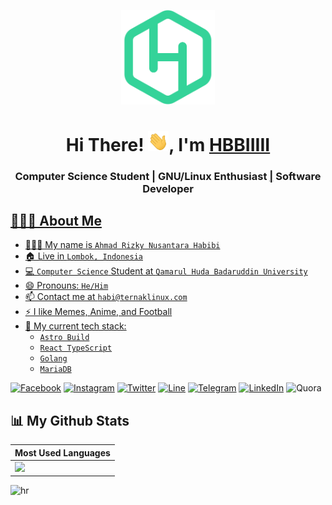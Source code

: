 <p align="center"><a href="https://habibi2004.pages.dev/"><img width="150" src="./assets/habiLogo.svg" /></a></p>

<h1 align="center">Hi There! <img src="./assets/Hi.gif" height="32" />, I'm <a href="https://habibi2004.pages.dev/">HBBIIIII</a></h1>
<h3 align="center">Computer Science Student <a href="/">|</a> GNU/Linux Enthusiast <a href="/">|</a> Software Developer <a href="/"></h3>

## 👨🏻‍💻 About Me

-  👨🏻‍💼 My name is `Ahmad Rizky Nusantara Habibi`
-  🏠 Live in `Lombok, Indonesia`
-  💻 `Computer Science` Student at `Qamarul Huda Badaruddin University`
-  😄 Pronouns: `He/Him`
-  📫 Contact me at `habi@ternaklinux.com`
-  ⚡ I like Memes, Anime, and Football
-  🌟 My current tech stack:
    - `Astro Build`
    - `React TypeScript`
    - `Golang`
    - `MariaDB`


[![Facebook](https://img.shields.io/badge/Facebook-%231877F2.svg?style=for-the-badge&logo=Facebook&logoColor=white)](https://www.facebook.com/ahmad.habibi7159)
[![Instagram](https://img.shields.io/badge/-Instagram-%23E4405F.svg?style=for-the-badge&logo=Instagram&logoColor=white)](https://www.instagram.com/ahmadhabibi14_)
[![Twitter](https://img.shields.io/badge/Twitter-%231DA1F2.svg?style=for-the-badge&logo=Twitter&logoColor=white)](https://twitter.com/ahmadh4bibi14)
[![Line](https://img.shields.io/badge/Line-00C300?style=for-the-badge&logo=line&logoColor=white)](https://line.me/ti/p/~ahmadhabibi14_)
[![Telegram](https://img.shields.io/badge/Telegram-DEDEDE?style=for-the-badge&logo=telegram&logoColor=blue)](https://t.me/ahmadhabibi14)
[![LinkedIn](https://img.shields.io/badge/linkedin-%230077B5.svg?style=for-the-badge&logo=linkedin&logoColor=white)](https://www.linkedin.com/in/ahmadhabibi14)
![Quora](https://img.shields.io/badge/Quora-%23B92B27.svg?style=for-the-badge&logo=Quora&logoColor=white)

## 📊 My Github Stats

| Most Used Languages |
| --- |
| <img src="https://github-readme-stats-git-masterrstaa-rickstaa.vercel.app/api/top-langs/?username=ahmadhabibi14&langs_count=10&theme=tokyonight&layout=compact&hide=css,scss,less,html,hack" /> |

![hr](https://user-images.githubusercontent.com/39755201/159233055-3bd55a37-7284-46ad-b759-5ab0c13b3828.png)
